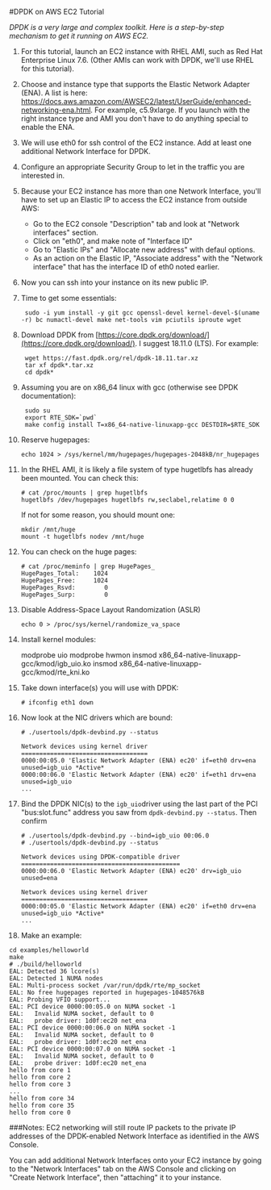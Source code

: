 #DPDK on AWS EC2 Tutorial

*DPDK is a very large and complex toolkit.  Here is a step-by-step mechanism to get it running on AWS EC2.*

1. For this tutorial, launch an EC2 instance with RHEL AMI, such as Red Hat Enterprise Linux 7.6.  (Other AMIs can work with DPDK, we'll use RHEL for this tutorial).
2. Choose and instance type that supports the Elastic Network Adapter (ENA).  A list is here: <https://docs.aws.amazon.com/AWSEC2/latest/UserGuide/enhanced-networking-ena.html>.  For example, c5.9xlarge. If you launch with the right instance type and AMI you don't have to do anything special to enable the ENA.
3. We will use eth0 for ssh control of the EC2 instance.  Add at least one additional Network Interface for DPDK.
4. Configure an appropriate Security Group to let in the traffic you are interested in.
5. Because your EC2 instance has more than one Network Interface, you'll have to set up an Elastic IP to access the EC2 instance from outside AWS:  
	* Go to the EC2 console "Description" tab and look at "Network interfaces" section.
	* Click on "eth0", and make note of "Interface ID"
	* Go to "Elastic IPs" and "Allocate new address" with defaul options.
	* As an action on the Elastic IP, "Associate address" with the "Network interface" that has the interface ID of eth0 noted earlier.
6. Now you can ssh into your instance on its new public IP.
7. Time to get some essentials:

		sudo -i yum install -y git gcc openssl-devel kernel-devel-$(uname -r) bc numactl-devel make net-tools vim pciutils iproute wget
    
8. Download DPDK from [https://core.dpdk.org/download/](https://core.dpdk.org/download/).  I suggest 18.11.0 (LTS). For example:

		wget https://fast.dpdk.org/rel/dpdk-18.11.tar.xz
		tar xf dpdk*.tar.xz
		cd dpdk*
		
9. Assuming you are on x86_64 linux with gcc (otherwise see DPDK documentation):

		sudo su
		export RTE_SDK=`pwd`
		make config install T=x86_64-native-linuxapp-gcc DESTDIR=$RTE_SDK
		
10. Reserve hugepages:

		echo 1024 > /sys/kernel/mm/hugepages/hugepages-2048kB/nr_hugepages
		
11. In the RHEL AMI, it is likely a file system of
type hugetlbfs has already been mounted.  You can check this:

		# cat /proc/mounts | grep hugetlbfs
		hugetlbfs /dev/hugepages hugetlbfs rw,seclabel,relatime 0 0

	If not for some reason, you should mount one:
	
		mkdir /mnt/huge
    	mount -t hugetlbfs nodev /mnt/huge
  
12. You can check on the huge pages:

		# cat /proc/meminfo | grep HugePages_
		HugePages_Total:    1024
		HugePages_Free:     1024
		HugePages_Rsvd:        0
		HugePages_Surp:        0
  	
13. Disable Address-Space Layout Randomization (ASLR)

		echo 0 > /proc/sys/kernel/randomize_va_space
		
14.  Install kernel modules:

		modprobe uio
    	modprobe hwmon
    	insmod x86_64-native-linuxapp-gcc/kmod/igb_uio.ko
    	insmod x86_64-native-linuxapp-gcc/kmod/rte_kni.ko  	
15. Take down interface(s) you will use with DPDK:

		# ifconfig eth1 down
		
16. Now look at the NIC drivers which are bound:

		# ./usertools/dpdk-devbind.py --status

		Network devices using kernel driver
		===================================
		0000:00:05.0 'Elastic Network Adapter (ENA) ec20' if=eth0 drv=ena unused=igb_uio *Active*
		0000:00:06.0 'Elastic Network Adapter (ENA) ec20' if=eth1 drv=ena unused=igb_uio 
		...
		
17. Bind the DPDK NIC(s) to the `igb_uio`driver using the last part of the PCI "bus:slot.func" address you saw from `dpdk-devbind.py --status`.  Then confirm

		# ./usertools/dpdk-devbind.py --bind=igb_uio 00:06.0
		# ./usertools/dpdk-devbind.py --status

		Network devices using DPDK-compatible driver
		============================================
		0000:00:06.0 'Elastic Network Adapter (ENA) ec20' drv=igb_uio unused=ena

		Network devices using kernel driver
		===================================
		0000:00:05.0 'Elastic Network Adapter (ENA) ec20' if=eth0 drv=ena unused=igb_uio *Active* 
		...

18. Make an example:

```shell
cd examples/helloworld
make
# ./build/helloworld 
EAL: Detected 36 lcore(s)
EAL: Detected 1 NUMA nodes
EAL: Multi-process socket /var/run/dpdk/rte/mp_socket
EAL: No free hugepages reported in hugepages-1048576kB
EAL: Probing VFIO support...
EAL: PCI device 0000:00:05.0 on NUMA socket -1
EAL:   Invalid NUMA socket, default to 0
EAL:   probe driver: 1d0f:ec20 net_ena
EAL: PCI device 0000:00:06.0 on NUMA socket -1
EAL:   Invalid NUMA socket, default to 0
EAL:   probe driver: 1d0f:ec20 net_ena
EAL: PCI device 0000:00:07.0 on NUMA socket -1
EAL:   Invalid NUMA socket, default to 0
EAL:   probe driver: 1d0f:ec20 net_ena
hello from core 1
hello from core 2
hello from core 3
...
hello from core 34
hello from core 35
hello from core 0
```

###Notes:
EC2 networking will still route IP packets to the private IP addresses of the DPDK-enabled Network Interface as identified in the AWS Console.

You can add additional Network Interfaces onto your EC2 instance by going to the "Network Interfaces" tab on the AWS Console and clicking on "Create Network Interface", then "attaching" it to your instance.